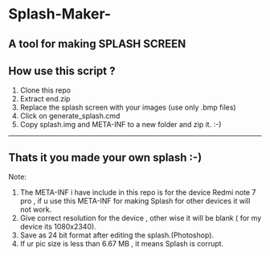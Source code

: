 # Splash-Maker-
A tool for making SPLASH SCREEN
---------------------
How use this script ?
---------------------
1) Clone this repo
2) Extract end.zip
3) Replace the splash screen with your images (use only .bmp files)
4) Click on generate_splash.cmd
5) Copy splash.img and META-INF to a new folder and zip it. :-)
----------------------
Thats it you made your own splash :-)
----------------------
Note:
1) The META-INF i have include in this repo is for the device Redmi note 7 pro , if u use this META-INF for making Splash for other devices it will not work.
2) Give correct resolution for the device , other wise it will be blank ( for my device its 1080x2340).
3) Save as 24 bit format after editing the splash.(Photoshop).
4) If ur pic size is less than 6.67 MB , it means Splash is corrupt.
